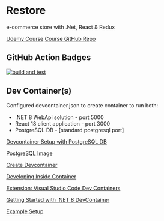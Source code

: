 # Restore

e-commerce store with .Net, React &amp; Redux

[Udemy Course](https://www.udemy.com/course/learn-to-build-an-e-commerce-store-with-dotnet-react-redux/)
[Course GitHub Repo](https://github.com/TryCatchLearn/Restore)

## GitHub Action Badges

[![build and test](https://github.com/John-Cassidy/Restore/actions/workflows/build-and-test.yaml/badge.svg)](https://github.com/John-Cassidy/Restore/actions/workflows/build-and-test.yaml)

## Dev Container(s)

Configured devcontainer.json to create container to run both:

- .NET 8 WebApi solution - port 5000
- React 18 client application - port 3000
- PostgreSQL DB - [standard postgresql port]

[Devcontainer Setup with PostgreSQL DB](https://github.com/devcontainers/templates/tree/main/src/dotnet-postgres)

[PostgreSQL Image](https://hub.docker.com/_/postgres)

[Create Devcontainer](https://code.visualstudio.com/docs/devcontainers/create-dev-container)

[Developing Inside Container](https://code.visualstudio.com/docs/devcontainers/containers)

[Extension: Visual Studio Code Dev Containers](https://marketplace.visualstudio.com/items?itemName=ms-vscode-remote.remote-containers)

[Getting Started with .NET 8 DevContainer](https://betterprogramming.pub/getting-started-with-net-8-seamless-setup-with-devcontainers-13851ee20f4e)

[Example Setup](https://dev.to/this-is-learning/set-up-github-codespaces-for-a-net-8-application-5999)
